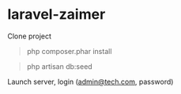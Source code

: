 # laravel-zaimer

Clone project

> php composer.phar install

> php artisan db:seed

Launch server, login (admin@tech.com, password)
